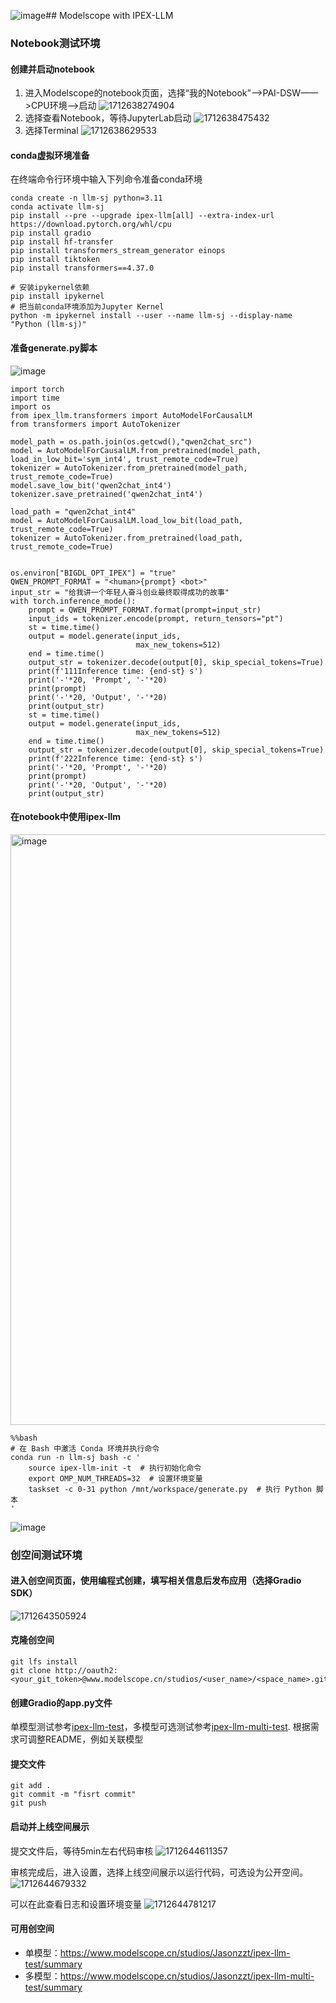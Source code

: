 ![image](https://github.com/Jasonzzt/Modelscope-ipex-llm/assets/61072813/975936f2-ddf6-4766-bfe1-3046e1ae6eae)## Modelscope with IPEX-LLM

### Notebook测试环境

#### 创建并启动notebook

1. 进入Modelscope的notebook页面，选择“我的Notebook”——>PAI-DSW——>CPU环境——>启动
   ![1712638274904](image/README/1712638274904.png)
2. 选择查看Notebook，等待JupyterLab启动
   ![1712638475432](image/README/1712638475432.png)
3. 选择Terminal
   ![1712638629533](image/README/1712638629533.png)

#### conda虚拟环境准备

在终端命令行环境中输入下列命令准备conda环境

```
conda create -n llm-sj python=3.11
conda activate llm-sj
pip install --pre --upgrade ipex-llm[all] --extra-index-url https://download.pytorch.org/whl/cpu
pip install gradio 
pip install hf-transfer
pip install transformers_stream_generator einops
pip install tiktoken
pip install transformers==4.37.0

# 安装ipykernel依赖
pip install ipykernel
# 把当前conda环境添加为Jupyter Kernel
python -m ipykernel install --user --name llm-sj --display-name "Python (llm-sj)"
```


#### 准备generate.py脚本
![image](https://github.com/Jasonzzt/Modelscope-ipex-llm/assets/61072813/70a88b39-2229-4223-b06e-156e81cd91f4)

```
import torch
import time
import os
from ipex_llm.transformers import AutoModelForCausalLM
from transformers import AutoTokenizer

model_path = os.path.join(os.getcwd(),"qwen2chat_src")
model = AutoModelForCausalLM.from_pretrained(model_path, load_in_low_bit='sym_int4', trust_remote_code=True)
tokenizer = AutoTokenizer.from_pretrained(model_path, trust_remote_code=True)
model.save_low_bit('qwen2chat_int4')
tokenizer.save_pretrained('qwen2chat_int4')

load_path = "qwen2chat_int4"
model = AutoModelForCausalLM.load_low_bit(load_path, trust_remote_code=True)
tokenizer = AutoTokenizer.from_pretrained(load_path, trust_remote_code=True)


os.environ["BIGDL_OPT_IPEX"] = "true"
QWEN_PROMPT_FORMAT = "<human>{prompt} <bot>"
input_str = "给我讲一个年轻人奋斗创业最终取得成功的故事"
with torch.inference_mode():
    prompt = QWEN_PROMPT_FORMAT.format(prompt=input_str)
    input_ids = tokenizer.encode(prompt, return_tensors="pt")
    st = time.time()
    output = model.generate(input_ids,
                            max_new_tokens=512)
    end = time.time()
    output_str = tokenizer.decode(output[0], skip_special_tokens=True)
    print(f'111Inference time: {end-st} s')
    print('-'*20, 'Prompt', '-'*20)
    print(prompt)
    print('-'*20, 'Output', '-'*20)
    print(output_str)
    st = time.time()
    output = model.generate(input_ids,
                            max_new_tokens=512)
    end = time.time()
    output_str = tokenizer.decode(output[0], skip_special_tokens=True)
    print(f'222Inference time: {end-st} s')
    print('-'*20, 'Prompt', '-'*20)
    print(prompt)
    print('-'*20, 'Output', '-'*20)
    print(output_str)
```

#### 在notebook中使用ipex-llm
<img width="945" alt="image" src="https://github.com/Jasonzzt/Modelscope-ipex-llm/assets/61072813/4ba6f1e6-127a-4e65-b7cc-98158b5a8d13">

```
%%bash
# 在 Bash 中激活 Conda 环境并执行命令
conda run -n llm-sj bash -c '
    source ipex-llm-init -t  # 执行初始化命令
    export OMP_NUM_THREADS=32  # 设置环境变量
    taskset -c 0-31 python /mnt/workspace/generate.py  # 执行 Python 脚本
'
```
![image](https://github.com/Jasonzzt/Modelscope-ipex-llm/assets/61072813/77e50196-858c-4830-bdc7-a565652f3f8c)


### 创空间测试环境

#### 进入创空间页面，使用编程式创建，填写相关信息后发布应用（选择Gradio SDK）

![1712643505924](image/README/1712643505924.png)

#### 克隆创空间

```
git lfs install
git clone http://oauth2:<your_git_token>@www.modelscope.cn/studios/<user_name>/<space_name>.git
```

#### 创建Gradio的app.py文件

单模型测试参考[ipex-llm-test](https://github.com/Jasonzzt/Modelscope-ipex-llm/blob/main/ipex-llm-test.py)，多模型可选测试参考[ipex-llm-multi-test](https://github.com/Jasonzzt/Modelscope-ipex-llm/blob/main/ipex-llm-multi-test.py).
根据需求可调整README，例如关联模型

#### 提交文件

```
git add .
git commit -m "fisrt commit"
git push
```

#### 启动并上线空间展示

提交文件后，等待5min左右代码审核
![1712644611357](image/README/1712644611357.png)

审核完成后，进入设置，选择上线空间展示以运行代码，可选设为公开空间。
![1712644679332](image/README/1712644679332.png)

可以在此查看日志和设置环境变量
![1712644781217](image/README/1712644781217.png)

#### 可用创空间

- 单模型：https://www.modelscope.cn/studios/Jasonzzt/ipex-llm-test/summary
- 多模型：https://www.modelscope.cn/studios/Jasonzzt/ipex-llm-multi-test/summary
